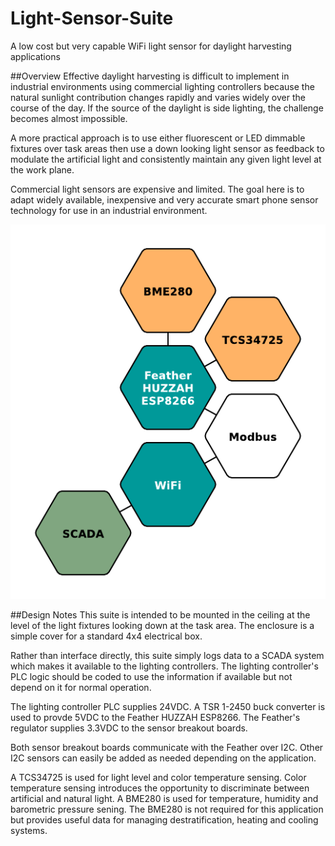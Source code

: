 # Light-Sensor-Suite
A low cost but very capable WiFi light sensor for daylight harvesting applications

##Overview
Effective daylight harvesting is difficult to implement in industrial environments using commercial lighting controllers because the natural sunlight contribution changes rapidly and varies widely over the course of the day. If the source of the daylight is side lighting, the challenge becomes almost impossible.

A more practical approach is to use either fluorescent or LED dimmable fixtures over task areas then use a down looking light sensor as feedback to modulate the artificial light and consistently maintain any given light level at the work plane.

Commercial light sensors are expensive and limited. The goal here is to adapt widely available, inexpensive and very accurate smart phone sensor technology for use in an industrial environment.

![LSS Overview](/images/light-suite.png)

##Design Notes
This suite is intended to be mounted in the ceiling at the level of the light fixtures looking down at the task area. The enclosure is a simple cover for a standard 4x4 electrical box.

Rather than interface directly, this suite simply logs data to a SCADA system which makes it available to the lighting controllers. The lighting controller's PLC logic should be coded to use the information if available but not depend on it for normal operation. 

The lighting controller PLC supplies 24VDC. A TSR 1-2450 buck converter is used to provde 5VDC to the Feather HUZZAH ESP8266. The Feather's regulator supplies 3.3VDC to the sensor breakout boards.

Both sensor breakout boards communicate with the Feather over I2C. Other I2C sensors can easily be added as needed depending on the application.

A TCS34725 is used for light level and color temperature sensing. Color temperature sensing introduces the opportunity to discriminate between artificial and natural light. A BME280 is used for temperature, humidity and barometric pressure sening. The BME280 is not required for this application but provides useful data for managing destratification, heating and cooling systems.

